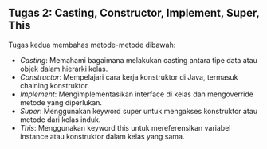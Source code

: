 ## Tugas 2: Casting, Constructor, Implement, Super, This
Tugas kedua membahas metode-metode dibawah:

- *Casting*: Memahami bagaimana melakukan casting antara tipe data atau objek dalam hierarki kelas.
- *Constructor*: Mempelajari cara kerja konstruktor di Java, termasuk chaining konstruktor.
- *Implement*: Mengimplementasikan interface di kelas dan mengoverride metode yang diperlukan.
- *Super*: Menggunakan keyword super untuk mengakses konstruktor atau metode dari kelas induk.
- *This*: Menggunakan keyword this untuk mereferensikan variabel instance atau konstruktor dalam kelas yang sama.
